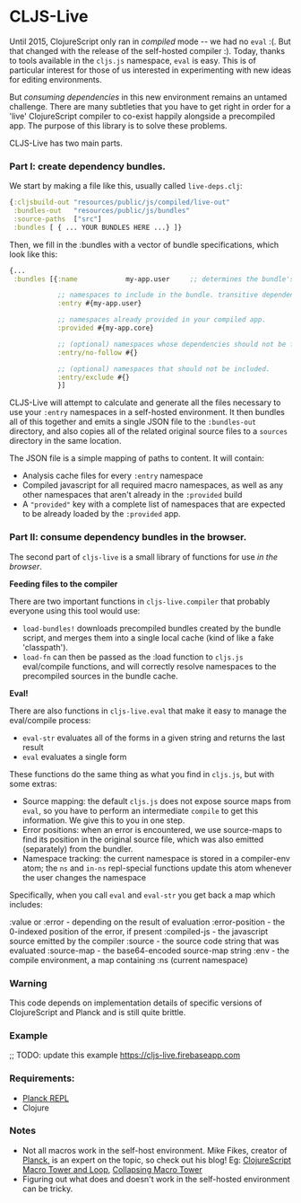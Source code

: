 # CLJS-Live


Until 2015, ClojureScript only ran in _compiled_ mode -- we had no `eval` :(. But that changed with the release of the self-hosted compiler :). Today, thanks to tools available in the `cljs.js` namespace, `eval` is easy. This is of particular interest for those of us interested in experimenting with new ideas for editing environments.

But _consuming dependencies_ in this new environment remains an untamed challenge. There are many subtleties that you have to get right in order for a 'live' ClojureScript compiler to co-exist happily alongside a precompiled app. The purpose of this library is to solve these problems.

CLJS-Live has two main parts.

### Part I: create dependency bundles.

We start by making a file like this, usually called `live-deps.clj`:

```clj
{:cljsbuild-out "resources/public/js/compiled/live-out"
 :bundles-out   "resources/public/js/bundles"
 :source-paths  ["src"]
 :bundles [ { ... YOUR BUNDLES HERE ...} ]}
```

Then, we fill in the :bundles with a vector of bundle specifications, which look like this:

```clj
{...
 :bundles [{:name            my-app.user     ;; determines the bundle's filename

            ;; namespaces to include in the bundle. transitive dependencies will be included.
            :entry #{my-app.user}

            ;; namespaces already provided in your compiled app.
            :provided #{my-app.core}

            ;; (optional) namespaces whose dependencies should not be followed/included.
            :entry/no-follow #{}

            ;; (optional) namespaces that should not be included.
            :entry/exclude #{}
            }]
```

CLJS-Live will attempt to calculate and generate all the files necessary to use your `:entry` namespaces in a self-hosted environment. It then bundles all of this together and emits a single JSON file to the `:bundles-out` directory, and also copies all of the related original source files to a `sources` directory in the same location.

The JSON file is a simple mapping of paths to content. It will contain:

- Analysis cache files for every `:entry` namespace
- Compiled javascript for all required macro namespaces, as well as any other namespaces that aren't already in the `:provided` build
- A `"provided"` key with a complete list of namespaces that are expected to be already loaded by the `:provided` app.

### Part II: consume dependency bundles in the browser.

The second part of `cljs-live` is a small library of functions for use _in the browser_.

**Feeding files to the compiler**

There are two important functions in `cljs-live.compiler` that probably everyone using this tool would use:

* `load-bundles!` downloads precompiled bundles created by the bundle script, and merges them into a single local cache (kind of like a fake 'classpath').
* `load-fn` can then be passed as the :load function to `cljs.js` eval/compile functions, and will correctly resolve namespaces to the precompiled sources in the bundle cache.

**Eval!**

There are also functions in `cljs-live.eval` that make it easy to manage the eval/compile process:

* `eval-str` evaluates all of the forms in a given string and returns the last result
* `eval` evaluates a single form

These functions do the same thing as what you find in `cljs.js`, but with some extras:

- Source mapping: the default `cljs.js` does not expose source maps from `eval`, so you have to perform an intermediate `compile` to get this information. We give this to you in one step.
- Error positions: when an error is encountered, we use source-maps to find its position in the original source file, which was also emitted (separately) from the bundler.
- Namespace tracking: the current namespace is stored in a compiler-env atom; the `ns` and `in-ns` repl-special functions update this atom whenever the user changes the namespace

Specifically, when you call `eval` and `eval-str` you get back a map which includes:

  :value or :error - depending on the result of evaluation
  :error-position  - the 0-indexed position of the error, if present
  :compiled-js     - the javascript source emitted by the compiler
  :source          - the source code string that was evaluated
  :source-map      - the base64-encoded source-map string
  :env             - the compile environment, a map containing :ns (current namespace)

### Warning

This code depends on implementation details of specific versions of ClojureScript and Planck and is still quite brittle.


### Example

;; TODO: update this example
https://cljs-live.firebaseapp.com

### Requirements:

- [Planck REPL](planck-repl.org)
- Clojure

### Notes

- Not all macros work in the self-host environment. Mike Fikes, creator of [Planck,](planck-repl.org) is an expert on the topic, so check out his blog! Eg: [ClojureScript Macro Tower and Loop](http://blog.fikesfarm.com/posts/2015-12-18-clojurescript-macro-tower-and-loop.html), [Collapsing Macro Tower](http://blog.fikesfarm.com/posts/2016-03-04-collapsing-macro-tower.html)
- Figuring out what does and doesn't work in the self-hosted environment can be tricky.
